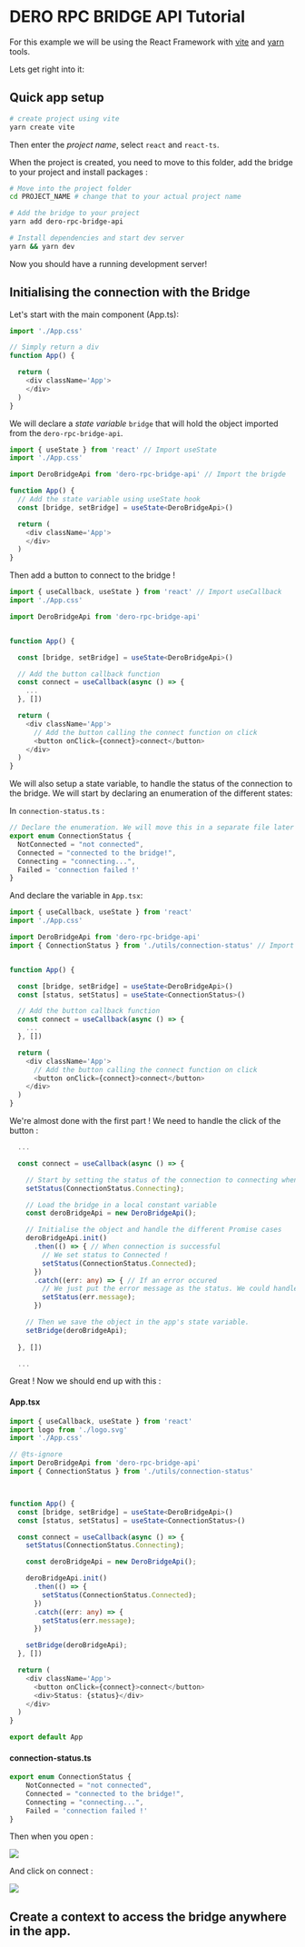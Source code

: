 # DERO RPC BRIDGE API Tutorial

For this example we will be using the React Framework with [vite](https://vitejs.dev) and [yarn](https://yarnpkg.com/) tools.

Lets get right into it:

## Quick app setup


```sh
# create project using vite
yarn create vite
```

Then enter the *project name*, select `react` and `react-ts`.

When the project is created, you need to move to this folder, add the bridge to your project and install packages :

```sh
# Move into the project folder
cd PROJECT_NAME # change that to your actual project name

# Add the bridge to your project
yarn add dero-rpc-bridge-api

# Install dependencies and start dev server
yarn && yarn dev
```

Now you should have a running development server!

## Initialising the connection with the Bridge

Let's start with the main component (App.ts):

```ts
import './App.css'

// Simply return a div
function App() {

  return (
    <div className='App'>
    </div>
  )
}
```

We will declare a *state variable* `bridge` that will hold the object imported from the `dero-rpc-bridge-api`.

```ts
import { useState } from 'react' // Import useState
import './App.css'

import DeroBridgeApi from 'dero-rpc-bridge-api' // Import the brigde

function App() {
  // Add the state variable using useState hook
  const [bridge, setBridge] = useState<DeroBridgeApi>()

  return (
    <div className='App'>
    </div>
  )
}
```

Then add a button to connect to the bridge !

```ts
import { useCallback, useState } from 'react' // Import useCallback
import './App.css'

import DeroBridgeApi from 'dero-rpc-bridge-api'


function App() {

  const [bridge, setBridge] = useState<DeroBridgeApi>()

  // Add the button callback function
  const connect = useCallback(async () => {
    ...
  }, [])

  return (
    <div className='App'>
      // Add the button calling the connect function on click
      <button onClick={connect}>connect</button>
    </div>
  )
}
```


We will also setup a state variable, to handle the status of the connection to the bridge. We will start by declaring an enumeration of the different states:

In `connection-status.ts` :
```ts
// Declare the enumeration. We will move this in a separate file later to 
export enum ConnectionStatus {
  NotConnected = "not connected",
  Connected = "connected to the bridge!",
  Connecting = "connecting...",
  Failed = 'connection failed !'
}

```

And declare the variable in `App.tsx`:

```ts
import { useCallback, useState } from 'react' 
import './App.css'

import DeroBridgeApi from 'dero-rpc-bridge-api'
import { ConnectionStatus } from './utils/connection-status' // Import ConnectionStatus enumeration


function App() {

  const [bridge, setBridge] = useState<DeroBridgeApi>()
  const [status, setStatus] = useState<ConnectionStatus>()

  // Add the button callback function
  const connect = useCallback(async () => {
    ...
  }, [])

  return (
    <div className='App'>
      // Add the button calling the connect function on click
      <button onClick={connect}>connect</button>
    </div>
  )
}
```

We're almost done with the first part ! We need to handle the click of the button :

```ts
  ...

  const connect = useCallback(async () => {

    // Start by setting the status of the connection to connecting when we click.
    setStatus(ConnectionStatus.Connecting);

    // Load the bridge in a local constant variable
    const deroBridgeApi = new DeroBridgeApi();

    // Initialise the object and handle the different Promise cases
    deroBridgeApi.init()
      .then(() => { // When connection is successful
        // We set status to Connected !
        setStatus(ConnectionStatus.Connected);
      })
      .catch((err: any) => { // If an error occured
        // We just put the error message as the status. We could handle it better, but it works for this example !
        setStatus(err.message);
      })

    // Then we save the object in the app's state variable.
    setBridge(deroBridgeApi);
    
  }, [])

  ...
```


Great ! Now we should end up with this :

#### App.tsx
```ts
import { useCallback, useState } from 'react'
import logo from './logo.svg'
import './App.css'

// @ts-ignore
import DeroBridgeApi from 'dero-rpc-bridge-api'
import { ConnectionStatus } from './utils/connection-status'



function App() {
  const [bridge, setBridge] = useState<DeroBridgeApi>()
  const [status, setStatus] = useState<ConnectionStatus>()

  const connect = useCallback(async () => {
    setStatus(ConnectionStatus.Connecting);

    const deroBridgeApi = new DeroBridgeApi();

    deroBridgeApi.init()
      .then(() => {
        setStatus(ConnectionStatus.Connected);
      })
      .catch((err: any) => {
        setStatus(err.message);
      })

    setBridge(deroBridgeApi);
  }, [])

  return (
    <div className='App'>
      <button onClick={connect}>connect</button>
      <div>Status: {status}</div>
    </div>
  )
}

export default App
```

#### connection-status.ts
```ts
export enum ConnectionStatus {
    NotConnected = "not connected",
    Connected = "connected to the bridge!",
    Connecting = "connecting...",
    Failed = 'connection failed !'
}  

```

Then when you open [](http://localhost:3000) :

![](image/screen1.png)

And click on connect :

![](image/screen2.png)

## Create a context to access the bridge anywhere in the app.
